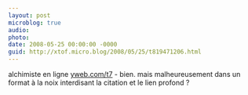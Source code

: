```yaml
---
layout: post
microblog: true
audio: 
photo: 
date: 2008-05-25 00:00:00 -0000
guid: http://xtof.micro.blog/2008/05/25/t819471206.html
---
```

alchimiste en ligne [yweb.com/t7](http://yweb.com/t7) - bien. mais malheureusement dans un format à la noix interdisant la citation et le lien profond ?

